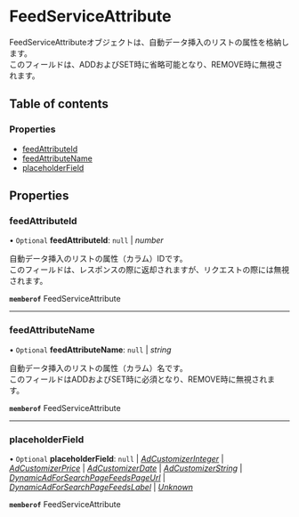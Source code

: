 # FeedServiceAttribute


<div lang=\"ja\">FeedServiceAttributeオブジェクトは、自動データ挿入のリストの属性を格納します。<br> このフィールドは、ADDおよびSET時に省略可能となり、REMOVE時に無視されます。</div> 

## Table of contents

### Properties

- [feedAttributeId](feedserviceattribute.md#feedattributeid)
- [feedAttributeName](feedserviceattribute.md#feedattributename)
- [placeholderField](feedserviceattribute.md#placeholderfield)

## Properties

### feedAttributeId

• `Optional` **feedAttributeId**: ``null`` \| *number*

<div lang=\"ja\">自動データ挿入のリストの属性（カラム）IDです。<br> このフィールドは、レスポンスの際に返却されますが、リクエストの際には無視されます。</div> 

**`memberof`** FeedServiceAttribute

___

### feedAttributeName

• `Optional` **feedAttributeName**: ``null`` \| *string*

<div lang=\"ja\">自動データ挿入のリストの属性（カラム）名です。<br> このフィールドはADDおよびSET時に必須となり、REMOVE時に無視されます。</div> 

**`memberof`** FeedServiceAttribute

___

### placeholderField

• `Optional` **placeholderField**: ``null`` \| [*AdCustomizerInteger*](./enums/feedserviceplaceholderfield.md#adcustomizerinteger) \| [*AdCustomizerPrice*](./enums/feedserviceplaceholderfield.md#adcustomizerprice) \| [*AdCustomizerDate*](./enums/feedserviceplaceholderfield.md#adcustomizerdate) \| [*AdCustomizerString*](./enums/feedserviceplaceholderfield.md#adcustomizerstring) \| [*DynamicAdForSearchPageFeedsPageUrl*](./enums/feedserviceplaceholderfield.md#dynamicadforsearchpagefeedspageurl) \| [*DynamicAdForSearchPageFeedsLabel*](./enums/feedserviceplaceholderfield.md#dynamicadforsearchpagefeedslabel) \| [*Unknown*](./enums/feedserviceplaceholderfield.md#unknown)

**`memberof`** FeedServiceAttribute
